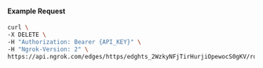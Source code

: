 <!-- Code generated for API Clients. DO NOT EDIT. -->

#### Example Request

```bash
curl \
-X DELETE \
-H "Authorization: Bearer {API_KEY}" \
-H "Ngrok-Version: 2" \
https://api.ngrok.com/edges/https/edghts_2WzkyNFjTirHurjiOpewocS0gKV/routes/edghtsrt_2WzkyPEdMKlT6IXFtbhrrIKrZR9/oidc
```
